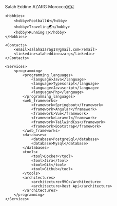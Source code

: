 <PersonalInformation>
    <full_name>Salah Eddine AZARG</full_name>
    <location>Morocco🇲🇦</location>
    
    <Hobbies>
        <hobby>Football⚽</hobby>
        <hobby>Traveling🌏</hobby>
        <hobby>Running 🏃</hobby>
    </Hobbies>
    
    <Contacts>
        <email>salahazarag17@gmail.com</email>
        <linkedin>salaheddineazarg</linkedin>
    </Contacts>
    
    <Services>
        <programming>
            <programming_languages>
                <language>Java</language>
                <language>Typescript</language>
                <language>Javascript</language>
                <language>Php</language>
            </programming_languages>
            <web_frameworks>
                <framework>Springboot</framework>
                <framework>Angular</framework>
                <framework>Vue</framework>
                <framework>Laravel</framework>
                <framework>TailwindCss</framework>
                <framework>Bootstrap</framework>
            </web_frameworks>
            <databases>
                <database>PostgreSql</database>
                <database>Mysql</database>
            </databases>
            <tools>
                <tool>Docker</tool>
                <tool>Jira</tool>
                <tool>Git</tool>
                <tool>Github</tool>
            </tools>
            <architectures>
                <architecture>MVC</architecture>
                <architecture>Rest Api</architecture>
            </architectures>
        </programming>
    </Services>
</PersonalInformation>
